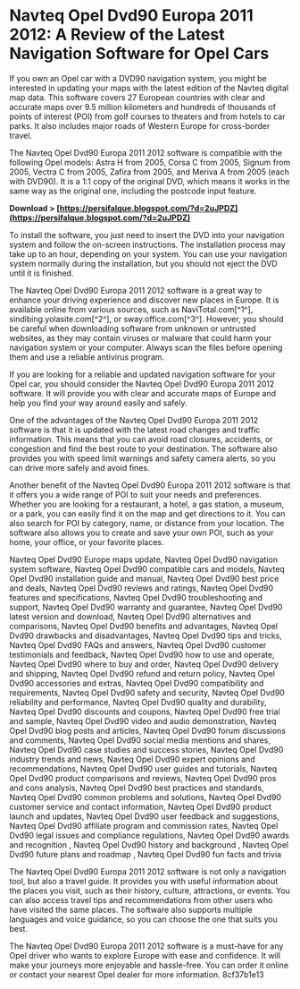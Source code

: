 # Navteq Opel Dvd90 Europa 2011 2012: A Review of the Latest Navigation Software for Opel Cars
 
If you own an Opel car with a DVD90 navigation system, you might be interested in updating your maps with the latest edition of the Navteq digital map data. This software covers 27 European countries with clear and accurate maps over 9.5 million kilometers and hundreds of thousands of points of interest (POI) from golf courses to theaters and from hotels to car parks. It also includes major roads of Western Europe for cross-border travel.
 
The Navteq Opel Dvd90 Europa 2011 2012 software is compatible with the following Opel models: Astra H from 2005, Corsa C from 2005, Signum from 2005, Vectra C from 2005, Zafira from 2005, and Meriva A from 2005 (each with DVD90). It is a 1:1 copy of the original DVD, which means it works in the same way as the original one, including the postcode input feature.
 
**Download > [https://persifalque.blogspot.com/?d=2uJPDZ](https://persifalque.blogspot.com/?d=2uJPDZ)**


 
To install the software, you just need to insert the DVD into your navigation system and follow the on-screen instructions. The installation process may take up to an hour, depending on your system. You can use your navigation system normally during the installation, but you should not eject the DVD until it is finished.
 
The Navteq Opel Dvd90 Europa 2011 2012 software is a great way to enhance your driving experience and discover new places in Europe. It is available online from various sources, such as NaviTotal.com[^1^], sindibing.yolasite.com[^2^], or sway.office.com[^3^]. However, you should be careful when downloading software from unknown or untrusted websites, as they may contain viruses or malware that could harm your navigation system or your computer. Always scan the files before opening them and use a reliable antivirus program.
 
If you are looking for a reliable and updated navigation software for your Opel car, you should consider the Navteq Opel Dvd90 Europa 2011 2012 software. It will provide you with clear and accurate maps of Europe and help you find your way around easily and safely.
  
One of the advantages of the Navteq Opel Dvd90 Europa 2011 2012 software is that it is updated with the latest road changes and traffic information. This means that you can avoid road closures, accidents, or congestion and find the best route to your destination. The software also provides you with speed limit warnings and safety camera alerts, so you can drive more safely and avoid fines.
 
Another benefit of the Navteq Opel Dvd90 Europa 2011 2012 software is that it offers you a wide range of POI to suit your needs and preferences. Whether you are looking for a restaurant, a hotel, a gas station, a museum, or a park, you can easily find it on the map and get directions to it. You can also search for POI by category, name, or distance from your location. The software also allows you to create and save your own POI, such as your home, your office, or your favorite places.
 
Navteq Opel Dvd90 Europe maps update,  Navteq Opel Dvd90 navigation system software,  Navteq Opel Dvd90 compatible cars and models,  Navteq Opel Dvd90 installation guide and manual,  Navteq Opel Dvd90 best price and deals,  Navteq Opel Dvd90 reviews and ratings,  Navteq Opel Dvd90 features and specifications,  Navteq Opel Dvd90 troubleshooting and support,  Navteq Opel Dvd90 warranty and guarantee,  Navteq Opel Dvd90 latest version and download,  Navteq Opel Dvd90 alternatives and comparisons,  Navteq Opel Dvd90 benefits and advantages,  Navteq Opel Dvd90 drawbacks and disadvantages,  Navteq Opel Dvd90 tips and tricks,  Navteq Opel Dvd90 FAQs and answers,  Navteq Opel Dvd90 customer testimonials and feedback,  Navteq Opel Dvd90 how to use and operate,  Navteq Opel Dvd90 where to buy and order,  Navteq Opel Dvd90 delivery and shipping,  Navteq Opel Dvd90 refund and return policy,  Navteq Opel Dvd90 accessories and extras,  Navteq Opel Dvd90 compatibility and requirements,  Navteq Opel Dvd90 safety and security,  Navteq Opel Dvd90 reliability and performance,  Navteq Opel Dvd90 quality and durability,  Navteq Opel Dvd90 discounts and coupons,  Navteq Opel Dvd90 free trial and sample,  Navteq Opel Dvd90 video and audio demonstration,  Navteq Opel Dvd90 blog posts and articles,  Navteq Opel Dvd90 forum discussions and comments,  Navteq Opel Dvd90 social media mentions and shares,  Navteq Opel Dvd90 case studies and success stories,  Navteq Opel Dvd90 industry trends and news,  Navteq Opel Dvd90 expert opinions and recommendations,  Navteq Opel Dvd90 user guides and tutorials,  Navteq Opel Dvd90 product comparisons and reviews,  Navteq Opel Dvd90 pros and cons analysis,  Navteq Opel Dvd90 best practices and standards,  Navteq Opel Dvd90 common problems and solutions,  Navteq Opel Dvd90 customer service and contact information,  Navteq Opel Dvd90 product launch and updates,  Navteq Opel Dvd90 user feedback and suggestions,  Navteq Opel Dvd90 affiliate program and commission rates,  Navteq Opel Dvd90 legal issues and compliance regulations,  Navteq Opel Dvd90 awards and recognition ,  Navteq Opel Dvd90 history and background ,  Navteq Opel Dvd90 future plans and roadmap ,  Navteq Opel Dvd90 fun facts and trivia
 
The Navteq Opel Dvd90 Europa 2011 2012 software is not only a navigation tool, but also a travel guide. It provides you with useful information about the places you visit, such as their history, culture, attractions, or events. You can also access travel tips and recommendations from other users who have visited the same places. The software also supports multiple languages and voice guidance, so you can choose the one that suits you best.
 
The Navteq Opel Dvd90 Europa 2011 2012 software is a must-have for any Opel driver who wants to explore Europe with ease and confidence. It will make your journeys more enjoyable and hassle-free. You can order it online or contact your nearest Opel dealer for more information.
 8cf37b1e13
 
